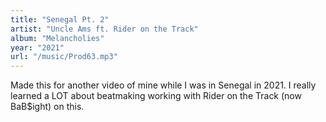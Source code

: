 ```yaml
---
title: "Senegal Pt. 2"
artist: "Uncle Ams ft. Rider on the Track"
album: "Melancholies"
year: "2021"
url: "/music/Prod63.mp3"
---
```


Made this for another video of mine while I was in Senegal in 2021. I really learned a LOT about beatmaking working with Rider on the Track (now BaB$ight) on this.